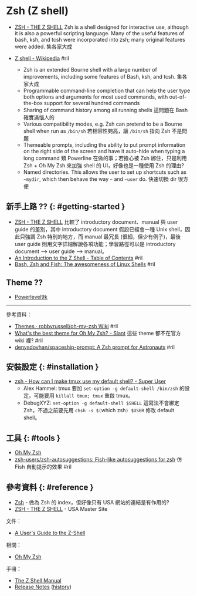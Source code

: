 # Zsh (Z shell)

  - [ZSH \- THE Z SHELL](http://zsh.sourceforge.net/) Zsh is a shell designed for interactive use, although it is also a powerful scripting language. Many of the useful features of bash, ksh, and tcsh were incorporated into zsh; many original features were added. 集各家大成

  - [Z shell \- Wikipedia](https://en.wikipedia.org/wiki/Z_shell) #ril
      - Zsh is an extended Bourne shell with a large number of improvements, including some features of Bash, ksh, and tcsh. 集各家大成
      - Programmable command-line completion that can help the user type both options and arguments for most used commands, with out-of-the-box support for several hundred commands
      - Sharing of command history among all running shells 這問題在 Bash 確實滿惱人的
      - Various compatibility modes, e.g. Zsh can pretend to be a Bourne shell when run as `/bin/sh` 若相容性夠高，讓 `/bin/sh` 指向 Zsh 不是問題
      - Themeable prompts, including the ability to put prompt information on the right side of the screen and have it auto-hide when typing a long command 類 Powerline 在做的事；若擔心被 Zsh 綁住，只是利用 Zsh + Oh My Zsh 來加強 shell 的 UI，好像也是一種使用 Zsh 的理由?
      - Named directories. This allows the user to set up shortcuts such as `~mydir`, which then behave the way `~` and `~user` do. 快速切換 dir 很方便

## 新手上路 ?? {: #getting-started }

  - [ZSH \- THE Z SHELL](http://zsh.sourceforge.net/) 比較了 introductory document、manual 與 user guide 的差別，其中 introductory document 假設已經會一種 Unix shell，因此只強調 Zsh 特別的地方，而 manual 最冗長 (很細，但少有例子)，最後 user guide 則用文字詳細解說各項功能；學習路徑可以是 introductory document --> user guide --> manual。
  - [An Introduction to the Z Shell \- Table of Contents](http://zsh.sourceforge.net/Intro/intro_toc.html) #ril
  - [Bash, Zsh and Fish: The awesomeness of Linux Shells](http://davidokwii.com/bash-zsh-and-fish-the-awesomeness-of-linux-shells/#zsh) #ril

## Theme ??

  - [Powerlevel9k](powerlevel9k.md)

---

參考資料：

  - [Themes · robbyrussell/oh\-my\-zsh Wiki](https://github.com/robbyrussell/oh-my-zsh/wiki/Themes) #ril
  - [What's the best theme for Oh My Zsh? \- Slant](https://www.slant.co/topics/7553/~theme-for-oh-my-zsh) 這些 theme 都不在官方 wiki 裡? #ril
  - [denysdovhan/spaceship\-prompt: A Zsh prompt for Astronauts](https://github.com/denysdovhan/spaceship-prompt) #ril

## 安裝設定 {: #installation }

  - [zsh \- How can I make tmux use my default shell? \- Super User](https://superuser.com/questions/253786/)
      - Alex Hammel: tmux 要加 `set-option -g default-shell /bin/zsh` 的設定，可能要用 `killall tmux; tmux` 重啟 tmux。
      - DebugXYZ: `set-option -g default-shell $SHELL` 這寫法不會綁定 Zsh，不過之前要先用 `chsh -s $(`which zsh`) $USER` 修改 default shell。

## 工具 {: #tools }

  - [Oh My Zsh](oh-my-zsh.md)
  - [zsh\-users/zsh\-autosuggestions: Fish\-like autosuggestions for zsh](https://github.com/zsh-users/zsh-autosuggestions) 仿 Fish 自動提示的效果 #ril

## 參考資料 {: #reference }

  - [Zsh](http://www.zsh.org/) - 做為 Zsh 的 index，但好像只有 USA 網站的連結是有作用的?
  - [ZSH - THE Z SHELL](http://zsh.sourceforge.net/) - USA Master Site

文件：

  - [A User's Guide to the Z-Shell](http://zsh.sourceforge.net/Guide/zshguide.html)

相關：

  - [Oh My Zsh](oh-my-zsh.md)

手冊：

  - [The Z Shell Manual](http://zsh.sourceforge.net/Doc/Release/zsh_toc.html)
  - [Release Notes](http://zsh.sourceforge.net/releases.html) ([history](http://zsh.sourceforge.net/News/))
